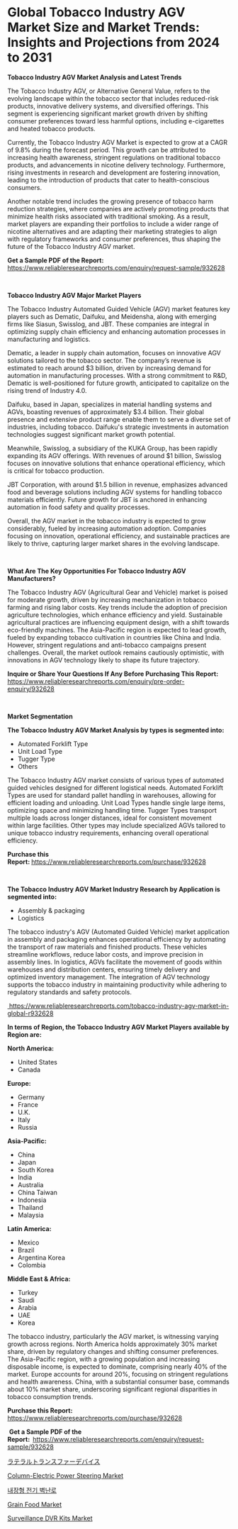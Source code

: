 <p><h1>Global Tobacco Industry AGV Market Size and Market Trends: Insights and Projections from 2024 to 2031</h1></p><p><strong>Tobacco Industry AGV Market Analysis and Latest Trends</strong></p>
<p><p>The Tobacco Industry AGV, or Alternative General Value, refers to the evolving landscape within the tobacco sector that includes reduced-risk products, innovative delivery systems, and diversified offerings. This segment is experiencing significant market growth driven by shifting consumer preferences toward less harmful options, including e-cigarettes and heated tobacco products. </p><p>Currently, the Tobacco Industry AGV Market is expected to grow at a CAGR of 9.8% during the forecast period. This growth can be attributed to increasing health awareness, stringent regulations on traditional tobacco products, and advancements in nicotine delivery technology. Furthermore, rising investments in research and development are fostering innovation, leading to the introduction of products that cater to health-conscious consumers. </p><p>Another notable trend includes the growing presence of tobacco harm reduction strategies, where companies are actively promoting products that minimize health risks associated with traditional smoking. As a result, market players are expanding their portfolios to include a wider range of nicotine alternatives and are adapting their marketing strategies to align with regulatory frameworks and consumer preferences, thus shaping the future of the Tobacco Industry AGV market.</p></p>
<p><strong>Get a Sample PDF of the Report:&nbsp;</strong> <a href="https://www.reliableresearchreports.com/enquiry/request-sample/932628">https://www.reliableresearchreports.com/enquiry/request-sample/932628</a></p>
<p>&nbsp;</p>
<p><strong>Tobacco Industry AGV Major Market Players</strong></p>
<p><p>The Tobacco Industry Automated Guided Vehicle (AGV) market features key players such as Dematic, Daifuku, and Meidensha, along with emerging firms like Siasun, Swisslog, and JBT. These companies are integral in optimizing supply chain efficiency and enhancing automation processes in manufacturing and logistics.</p><p>Dematic, a leader in supply chain automation, focuses on innovative AGV solutions tailored to the tobacco sector. The company’s revenue is estimated to reach around $3 billion, driven by increasing demand for automation in manufacturing processes. With a strong commitment to R&D, Dematic is well-positioned for future growth, anticipated to capitalize on the rising trend of Industry 4.0.</p><p>Daifuku, based in Japan, specializes in material handling systems and AGVs, boasting revenues of approximately $3.4 billion. Their global presence and extensive product range enable them to serve a diverse set of industries, including tobacco. Daifuku's strategic investments in automation technologies suggest significant market growth potential.</p><p>Meanwhile, Swisslog, a subsidiary of the KUKA Group, has been rapidly expanding its AGV offerings. With revenues of around $1 billion, Swisslog focuses on innovative solutions that enhance operational efficiency, which is critical for tobacco production.</p><p>JBT Corporation, with around $1.5 billion in revenue, emphasizes advanced food and beverage solutions including AGV systems for handling tobacco materials efficiently. Future growth for JBT is anchored in enhancing automation in food safety and quality processes.</p><p>Overall, the AGV market in the tobacco industry is expected to grow considerably, fueled by increasing automation adoption. Companies focusing on innovation, operational efficiency, and sustainable practices are likely to thrive, capturing larger market shares in the evolving landscape.</p></p>
<p>&nbsp;</p>
<p><strong>What Are The Key Opportunities For Tobacco Industry AGV Manufacturers?</strong></p>
<p><p>The Tobacco Industry AGV (Agricultural Gear and Vehicle) market is poised for moderate growth, driven by increasing mechanization in tobacco farming and rising labor costs. Key trends include the adoption of precision agriculture technologies, which enhance efficiency and yield. Sustainable agricultural practices are influencing equipment design, with a shift towards eco-friendly machines. The Asia-Pacific region is expected to lead growth, fueled by expanding tobacco cultivation in countries like China and India. However, stringent regulations and anti-tobacco campaigns present challenges. Overall, the market outlook remains cautiously optimistic, with innovations in AGV technology likely to shape its future trajectory.</p></p>
<p><strong>Inquire or Share Your Questions If Any Before Purchasing This Report:</strong> <a href="https://www.reliableresearchreports.com/enquiry/pre-order-enquiry/932628">https://www.reliableresearchreports.com/enquiry/pre-order-enquiry/932628</a></p>
<p>&nbsp;</p>
<p><strong>Market Segmentation</strong></p>
<p><strong>The Tobacco Industry AGV Market Analysis by types is segmented into:</strong></p>
<p><ul><li>Automated Forklift Type</li><li>Unit Load Type</li><li>Tugger Type</li><li>Others</li></ul></p>
<p><p>The Tobacco Industry AGV market consists of various types of automated guided vehicles designed for different logistical needs. Automated Forklift Types are used for standard pallet handling in warehouses, allowing for efficient loading and unloading. Unit Load Types handle single large items, optimizing space and minimizing handling time. Tugger Types transport multiple loads across longer distances, ideal for consistent movement within large facilities. Other types may include specialized AGVs tailored to unique tobacco industry requirements, enhancing overall operational efficiency.</p></p>
<p><strong>Purchase this Report:&nbsp;</strong><a href="https://www.reliableresearchreports.com/purchase/932628">https://www.reliableresearchreports.com/purchase/932628</a></p>
<p>&nbsp;</p>
<p><strong>The Tobacco Industry AGV Market Industry Research by Application is segmented into:</strong></p>
<p><ul><li>Assembly & packaging</li><li>Logistics</li></ul></p>
<p><p>The tobacco industry's AGV (Automated Guided Vehicle) market application in assembly and packaging enhances operational efficiency by automating the transport of raw materials and finished products. These vehicles streamline workflows, reduce labor costs, and improve precision in assembly lines. In logistics, AGVs facilitate the movement of goods within warehouses and distribution centers, ensuring timely delivery and optimized inventory management. The integration of AGV technology supports the tobacco industry in maintaining productivity while adhering to regulatory standards and safety protocols.</p></p>
<p><a href="https://www.reliableresearchreports.com/tobacco-industry-agv-market-in-global-r932628">&nbsp;https://www.reliableresearchreports.com/tobacco-industry-agv-market-in-global-r932628</a></p>
<p><strong>In terms of Region, the Tobacco Industry AGV Market Players available by Region are:</strong></p>
<p>
    <p> <strong> North America: </strong>
        <ul>
            <li>United States</li>
            <li>Canada</li>
        </ul>
        </p> 
    <p> <strong> Europe: </strong>
        <ul>
            <li>Germany</li>
            <li>France</li>
            <li>U.K.</li>
            <li>Italy</li>
            <li>Russia</li>
        </ul>
        </p> 
    <p> <strong> Asia-Pacific: </strong>
        <ul>
            <li>China</li>
            <li>Japan</li>
            <li>South Korea</li>
            <li>India</li>
            <li>Australia</li>
            <li>China Taiwan</li>
            <li>Indonesia</li>
            <li>Thailand</li>
            <li>Malaysia</li>
        </ul>
        </p> 
    <p> <strong> Latin America: </strong>
        <ul>
            <li>Mexico</li>
            <li>Brazil</li>
            <li>Argentina Korea</li>
            <li>Colombia</li>
        </ul>
        </p> 
    <p> <strong> Middle East & Africa: </strong>
        <ul>
            <li>Turkey</li>
            <li>Saudi</li>
            <li>Arabia</li>
            <li>UAE</li>
            <li>Korea</li>
        </ul>
    </p>
    </p>
<p><p>The tobacco industry, particularly the AGV market, is witnessing varying growth across regions. North America holds approximately 30% market share, driven by regulatory changes and shifting consumer preferences. The Asia-Pacific region, with a growing population and increasing disposable income, is expected to dominate, comprising nearly 40% of the market. Europe accounts for around 20%, focusing on stringent regulations and health awareness. China, with a substantial consumer base, commands about 10% market share, underscoring significant regional disparities in tobacco consumption trends.</p></p>
<p><strong>Purchase this Report: </strong><a href="https://www.reliableresearchreports.com/purchase/932628">https://www.reliableresearchreports.com/purchase/932628</a></p>
<p>&nbsp;<strong>Get a Sample PDF of the Report:&nbsp;&nbsp;</strong><a href="https://www.reliableresearchreports.com/enquiry/request-sample/932628">https://www.reliableresearchreports.com/enquiry/request-sample/932628</a></p>
<p><strong></strong></p>
<p><p><a href="https://medium.com/@johnson154chris/lateral-transfer-devices-market-%E3%81%AE%E3%82%B0%E3%83%AD%E3%83%BC%E3%83%90%E3%83%AB%E5%B8%82%E5%A0%B4%E6%A6%82%E8%A6%81%E3%81%AF-%E4%B8%96%E7%95%8C%E3%81%8A%E3%82%88%E3%81%B3%E4%B8%BB%E8%A6%81%E5%B8%82%E5%A0%B4%E3%81%AB%E3%81%8A%E3%81%91%E3%82%8B%E6%A5%AD%E7%95%8C%E3%81%AB%E5%BD%B1%E9%9F%BF%E3%82%92%E4%B8%8E%E3%81%88%E3%82%8B%E4%B8%BB%E8%A6%81%E3%81%AA%E3%83%88%E3%83%AC%E3%83%B3%E3%83%89%E3%81%AB%E3%81%A4%E3%81%84%E3%81%A6-%E7%8B%AC%E8%87%AA%E3%81%AE%E8%A6%96%E7%82%B9%E3%82%92%E6%8F%90%E4%BE%9B%E3%81%97%E3%81%BE%E3%81%99-68d9424ecca6">ラテラルトランスファーデバイス</a></p><p><a href="https://issuu.com/reportprime-2/docs/column-electric-power-steering-mark_a751c67db0a326">Column-Electric Power Steering Market</a></p><p><a href="https://medium.com/@terina.1/%EB%82%B4%EC%9E%A5%ED%98%95-%EC%A0%84%EA%B8%B0-%EB%B2%BD%EB%82%9C%EB%A1%9C-%EC%8B%9C%EC%9E%A5-global-%EC%8B%9C%EC%9E%A5-%ED%86%B5%EC%B0%B0%EB%A0%A5-%EB%B0%8F-%ED%8C%90%EB%A7%A4-%EB%8F%99%ED%96%A5-2024%EB%85%84%EB%B6%80%ED%84%B0-2031%EB%85%84%EA%B9%8C%EC%A7%80-7b18cfc30a5e">내장형 전기 벽난로</a></p><p><a href="https://www.linkedin.com/pulse/market-trends-global-grain-food-forecast-analysis-2024-2031-pavbc?trackingId=IKRcamEdSnKjaBYYNdzrVw%3D%3D">Grain Food Market</a></p><p><a href="https://medium.com/@ann75gails/the-surveillance-dvr-kits-market-has-grown-significantly-as-a-result-of-several-important-causes-3a80490400ef">Surveillance DVR Kits Market</a></p></p>
